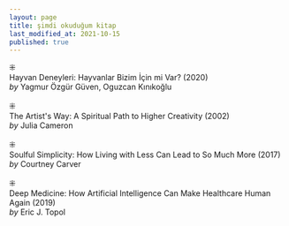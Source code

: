 ```yaml
---
layout: page
title: şimdi okuduğum kitap
last_modified_at: 2021-10-15
published: true
---
```

⁜  
Hayvan Deneyleri: Hayvanlar Bizim İçin mi Var? (2020)  
<i>by</i> Yagmur Özgür Güven, Oguzcan Kınıkoğlu  
<br />
⁜  
The Artist's Way: A Spiritual Path to Higher Creativity (2002)  
<i>by</i> Julia Cameron  
<br />
⁜  
Soulful Simplicity: How Living with Less Can Lead to So Much More (2017)  
<i>by</i> Courtney Carver  
<br />
⁜  
Deep Medicine: How Artificial Intelligence Can Make Healthcare Human Again (2019)  
<i>by</i> Eric J. Topol  
<br />
